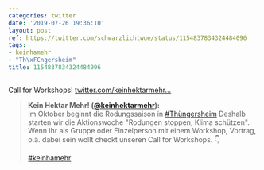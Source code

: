 ```yaml
---
categories: twitter
date: '2019-07-26 19:36:10'
layout: post
ref: https://twitter.com/schwarzlichtwue/status/1154837834324484096
tags:
- keinhamehr
- "Th\xFCngersheim"
title: 1154837834324484096
---
```

Call for Workshops! [twitter.com/keinhektarmehr…](https://twitter.com/keinhektarmehr/status/1154837182798077952) 
> <b>Kein Hektar Mehr! ([@keinhektarmehr](https://twitter.com/keinhektarmehr)):</b>  
>Im Oktober beginnt die Rodungssaison in [#Thüngersheim](/t/thüngersheim)  Deshalb starten wir die Aktionswoche "Rodungen stoppen, Klima schützen". Wenn ihr als Gruppe oder Einzelperson mit einem Workshop, Vortrag, o.ä. dabei sein wollt checkt unseren Call for Workshops. 👇  
>  
>  
>  
>[#keinhamehr](/t/keinhamehr)    

